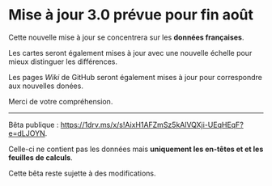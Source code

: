 # Mise à jour 3.0 prévue pour fin août

Cette nouvelle mise à jour se concentrera sur les **données françaises**.

Les cartes seront également mises à jour avec une nouvelle échelle pour mieux distinguer les différences.

Les pages *Wiki* de GitHub seront également mises à jour pour correspondre aux nouvelles donées.

Merci de votre compréhension.

***

Bêta publique : https://1drv.ms/x/s!AixH1AFZmSz5kAlVQXji-UEqHEqF?e=dLJOYN.

Celle-ci ne contient pas les données mais **uniquement les en-têtes et et les feuilles de calculs**.

Cette bêta reste sujette à des modifications.
